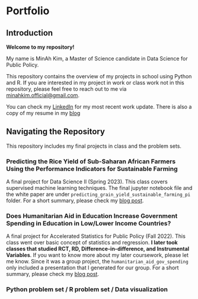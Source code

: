 # Portfolio
## Introduction 
**Welcome to my repository!**

My name is MinAh Kim, a Master of Science candidate in Data Science for Public Policy. 

This repository contains the overview of my projects in school using Python and R. If you are interested in my project in work or class work not in this repository, please feel free to reach out to me via minahkim.official@gmail.com.

You can check my [LinkedIn](https://www.linkedin.com/in/minah-kim/) for my most recent work update. There is also a copy of my resume in my [blog](https://minahkim.georgetown.domains/resume-cv/)
  
## Navigating the Repository
This repository includes my final projects in class and the problem sets.
  
### Predicting the Rice Yield of Sub-Saharan African Farmers Using the Performance Indicators for Sustainable Farming
A final project for Data Science II (Spring 2023). This class covers supervised machine learning techniques. The final jupyter notebook file and the white paper are under `predicting_grain_yield_sustainable_farming_pi` folder. For a short summary, please check my [blog post](https://minahkim.georgetown.domains/elementor-547/).

### Does Humanitarian Aid in Education Increase Government Spending in Education in Low/Lower Income Countries?
A final project for Accelerated Statistics for Public Policy (Fall 2022). This class went over basic concept of statistics and regression. **I later took classes that studied RCT, RD, Difference-in-difference, and Instrumental Variables**. If you want to know more about my later coursework, please let me know. Since it was a group project, the `humanitarian_aid_gov_spending` only included a presentation that I generated for our group. For a short summary, please check my [blog post](https://minahkim.georgetown.domains/321-2/).

### Python problem set / R problem set / Data visualization
